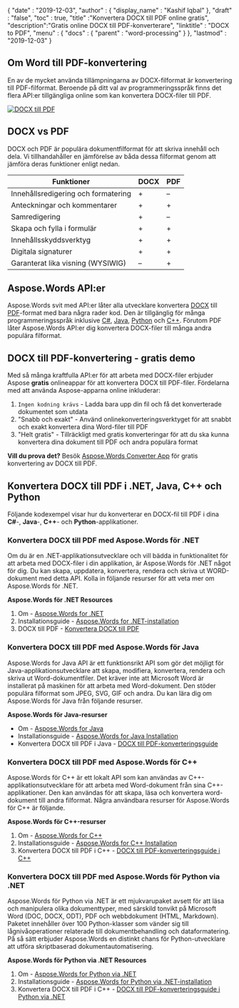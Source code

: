 {
  "date" : "2019-12-03",
  "author" : {
    "display_name" : "Kashif Iqbal"
},
  "draft" : "false",
  "toc" : true,
  "title" :"Konvertera DOCX till PDF online gratis",
  "description":"Gratis online DOCX till PDF-konverterare",
  "linktitle" : "DOCX to PDF",
  "menu" : {
    "docs" : {
      "parent" : "word-processing"
}
},
  "lastmod" : "2019-12-03"
}

## Om Word till PDF-konvertering

En av de mycket använda tillämpningarna av DOCX-filformat är konvertering till PDF-filformat. Beroende på ditt val av programmeringsspråk finns det flera API:er tillgängliga online som kan konvertera DOCX-filer till PDF.

[![DOCX till PDF](../docx-to-pdf.png?width=120px&height=60px)](https://products.aspose.app/words/conversion/docx-to-pdf)

## DOCX vs PDF

DOCX och PDF är populära dokumentfilformat för att skriva innehåll och dela. Vi tillhandahåller en jämförelse av båda dessa filformat genom att jämföra deras funktioner enligt nedan.

|Funktioner|DOCX|PDF|
|---|---|---|
|Innehållsredigering och formatering |+|–|
|Anteckningar och kommentarer |+ |+|
|Samredigering |+ |–|
|Skapa och fylla i formulär |+ |+|
|Innehållsskyddsverktyg |+ |+|
|Digitala signaturer |+| +|
|Garanterat lika visning (WYSIWIG) |– |+|

## Aspose.Words API:er

Aspose.Words svit med API:er låter alla utvecklare konvertera [DOCX](/sv/word-processing/docx/) till [PDF](/sv/pdf/)-format med bara några rader kod. Den är tillgänglig för många programmeringsspråk inklusive [C#](/sv/programming/cs/), [Java](/sv/programming/java/), [Python](/sv/programming/py/) och [C++](/sv/programming/cpp/). Förutom PDF låter Aspose.Words API:er dig konvertera DOCX-filer till många andra populära filformat.

## DOCX till PDF-konvertering - gratis demo

Med så många kraftfulla API:er för att arbeta med DOCX-filer erbjuder Aspose **gratis** onlineappar för att konvertera DOCX till PDF-filer. Fördelarna med att använda Aspose-apparna online inkluderar:

1. `Ingen kodning krävs` - Ladda bara upp din fil och få det konverterade dokumentet som utdata
1. "Snabb och exakt" - Använd onlinekonverteringsverktyget för att snabbt och exakt konvertera dina Word-filer till PDF
1. "Helt gratis" - Tillräckligt med gratis konverteringar för att du ska kunna konvertera dina dokument till PDF och andra populära format

**Vill du prova det?** Besök [Aspose.Words Converter App](https://products.aspose.app/words/conversion) för gratis konvertering av DOCX till PDF.

## Konvertera DOCX till PDF i .NET, Java, C++ och Python

Följande kodexempel visar hur du konverterar en DOCX-fil till PDF i dina **C#**-, **Java**-, **C++**- och **Python**-applikationer.

### Konvertera DOCX till PDF med Aspose.Words för .NET

Om du är en .NET-applikationsutvecklare och vill bädda in funktionalitet för att arbeta med DOCX-filer i din applikation, är Aspose.Words för .NET något för dig. Du kan skapa, uppdatera, konvertera, rendera och skriva ut WORD-dokument med detta API. Kolla in följande resurser för att veta mer om Aspose.Words för .NET.

**Aspose.Words för .NET Resources**

1. Om - [Aspose.Words for .NET](https://products.aspose.com/words/net/)
1. Installationsguide - [Aspose.Words for .NET-installation](https://docs.aspose.com/words/net/installation/)
1. DOCX till PDF - [Konvertera DOCX till PDF](https://docs.aspose.com/words/net/convert-a-document-to-pdf/)

### Konvertera DOCX till PDF med Aspose.Words för Java

Aspose.Words for Java API är ett funktionsrikt API som gör det möjligt för Java-applikationsutvecklare att skapa, modifiera, konvertera, rendera och skriva ut Word-dokumentfiler. Det kräver inte att Microsoft Word är installerat på maskinen för att arbeta med Word-dokument. Den stöder populära filformat som JPEG, SVG, GIF och andra. Du kan lära dig om Aspose.Words för Java från följande resurser.

**Aspose.Words för Java-resurser**

* Om - [Aspose.Words for Java](https://products.aspose.com/words/java/)
* Installationsguide - [Aspose.Words for Java Installation](https://docs.aspose.com/words/java/installation/)
* Konvertera DOCX till PDF i Java - [DOCX till PDF-konverteringsguide](https://docs.aspose.com/words/java/convert-a-document-to-pdf/)

### Konvertera DOCX till PDF med Aspose.Words för C++

Aspose.Words för C++ är ett lokalt API som kan användas av C++-applikationsutvecklare för att arbeta med Word-dokument från sina C++-applikationer. Den kan användas för att skapa, läsa och konvertera word-dokument till andra filformat. Några användbara resurser för Aspose.Words för C++ är följande.

**Aspose.Words för C++-resurser**

1. Om - [Aspose.Words for C++](https://products.aspose.com/words/cpp/)
1. Installationsguide - [Aspose.Words for C++ Installation](https://docs.aspose.com/words/cpp/installation/)
1. Konvertera DOCX till PDF i C++ - [DOCX till PDF-konverteringsguide i C++](https://docs.aspose.com/words/cpp/convert-a-document-to-pdf/)

### Konvertera DOCX till PDF med Aspose.Words för Python via .NET

Aspose.Words för Python via .NET är ett mjukvarupaket avsett för att läsa och manipulera olika dokumenttyper, med särskild tonvikt på Microsoft Word (DOC, DOCX, ODT), PDF och webbdokument (HTML, Markdown). Paketet innehåller över 100 Python-klasser som vänder sig till lågnivåoperationer relaterade till dokumentbehandling och dataformatering. På så sätt erbjuder Aspose.Words en distinkt chans för Python-utvecklare att utföra skriptbaserad dokumentautomatisering.

**Aspose.Words för Python via .NET Resources**

1. Om - [Aspose.Words for Python via .NET](https://products.aspose.com/words/python-net/)
1. Installationsguide - [Aspose.Words for Python via .NET-installation](https://releases.aspose.com/words/python/)
1. Konvertera DOCX till PDF i C++ - [DOCX till PDF-konverteringsguide i Python via .NET](https://docs.aspose.com/words/python-net/convert-a-document/)

